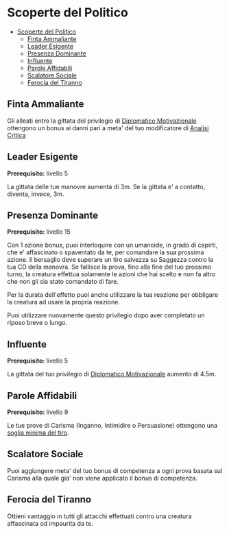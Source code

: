 # Scoperte del Politico

- [Scoperte del Politico](#scoperte-del-politico)
  - [Finta Ammaliante](#finta-ammaliante)
  - [Leader Esigente](#leader-esigente)
  - [Presenza Dominante](#presenza-dominante)
  - [Influente](#influente)
  - [Parole Affidabili](#parole-affidabili)
  - [Scalatore Sociale](#scalatore-sociale)
  - [Ferocia del Tiranno](#ferocia-del-tiranno)

## Finta Ammaliante

Gli alleati entro la gittata del privilegio di [Diplomatico Motivazionale](./Ricerche%20Accademiche.md#diplomatico-motivazionale) ottengono un bonus ai danni pari a meta' del tuo modificatore di [Analisi Critica](./Studioso.md#analisi-critica)

## Leader Esigente

**Prerequisito:** livello 5

La gittata delle tue manovre aumenta di 3m. Se la gittata e' a contatto, diventa, invece, 3m.

## Presenza Dominante

**Prerequisito:** livello 15

Con 1 azione bonus, puoi interloquire con un umanoide, in grado di capirti, che e' affascinato o spaventato da te, per comandare la sua prossima azione. Il bersaglio deve superare un tiro salvezza su Saggezza contro la tua CD della manovra. Se fallisce la prova, fino alla fine del tuo prossimo turno, la creatura effettua solamente le azioni che hai scelto e non fa altro che non gli sia stato comandato di fare.

Per la durata dell'effetto puoi anche utilizzare la tua reazione per obbligare la creatura ad usare la propria reazione.

Puoi utilizzare nuovamente questo privilegio dopo aver completato un riposo breve o lungo.

## Influente

**Prerequisito:** livello 5

La gittata del tuo privilegio di [Diplomatico Motivazionale](./Ricerche%20Accademiche.md#diplomatico-motivazionale) aumento di 4.5m.

## Parole Affidabili

**Prerequisito:** livello 9

Le tue prove di Carisma (Inganno, Intimidire o Persuasione) ottengono una [soglia minima del tiro](../../utility/utility.md#soglia-minima-del-tiro).

## Scalatore Sociale

Puoi aggiungere meta' del tuo bonus di competenza a ogni prova basata sul Carisma alla quale gia' non viene applicato il bonus di competenza.

## Ferocia del Tiranno

Ottieni vantaggio in tutti gli attacchi effettuati contro una creatura affascinata od impaurita da te.
